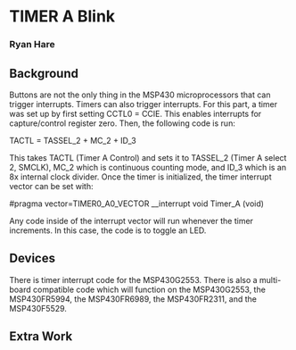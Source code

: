 # TIMER A Blink
### Ryan Hare

## Background
Buttons are not the only thing in the MSP430 microprocessors that can trigger interrupts. Timers can also trigger interrupts. For this part, a timer was set up by first setting CCTL0 = CCIE. This enables interrupts for capture/control register zero. Then, the following code is run:

TACTL = TASSEL_2 + MC_2 + ID_3

This takes TACTL (Timer A Control) and sets it to TASSEL_2 (Timer A select 2, SMCLK), MC_2 which is continuous counting mode, and ID_3 which is an 8x internal clock divider. Once the timer is initialized, the timer interrupt vector can be set with:

#pragma vector=TIMER0_A0_VECTOR __interrupt void Timer_A (void)

Any code inside of the interrupt vector will run whenever the timer increments. In this case, the code is to toggle an LED.
## Devices
There is timer interrupt code for the MSP430G2553. There is also a multi-board compatible code which will function on the MSP430G2553, the MSP430FR5994, the MSP430FR6989, the MSP430FR2311, and the MSP430F5529.
## Extra Work
